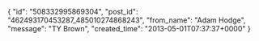  {
   "id": "508332995869304",
   "post_id": "462493170453287_485010274868243",
   "from_name": "Adam Hodge",
   "message": "TY Brown",
   "created_time": "2013-05-01T07:37:37+0000"
 }
